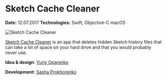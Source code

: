 # Sketch Cache Cleaner

**Date:** 12.07.2017
**Technologies:** Swift, Objective-C macOS

![Sketch Cache Cleaner](https://miro.medium.com/max/2502/1*qAeDUBnObSlzhtIs0Cwoug.png)

[Sketch Cache Cleaner](https://yo-op.github.io/sketchcachecleaner) is an app that deletes hidden Sketch history files that can take a lot of space on your hard drive and that you would probably never use.

**Idea & design**: [Yuriy Oparenko](http://oparenko.com)

**Development:** [Sasha Prokhorenko](https://minikin.me)
